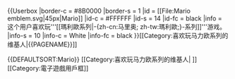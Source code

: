 {{Userbox
  |border-c = #8B0000
  |border-s = 1
  |id       = [[File:Mario emblem.svg|45px|Mario]]
  |id-c     = #FFFFFF
  |id-s     = 14
  |id-fc    = black
  |info     = 这个用户喜欢玩'''[[瑪利歐系列|-{zh-cn:马里奥; zh-tw:瑪利歐;}-系列]]'''游戏。
  |info-s   = 10
  |info-c   = White
  |info-fc  = black
}}<includeonly>[[Category:喜欢玩马力欧系列的维基人|{{PAGENAME}}]]</includeonly><noinclude>

{{DEFAULTSORT:Mario}}
[[Category:喜欢玩马力欧系列的维基人| ]]
[[Category:電子遊戲用戶框]]
</noinclude>